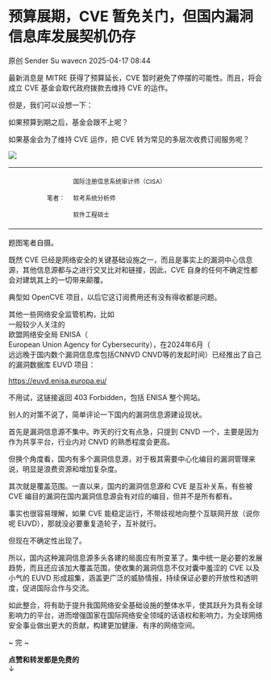 #  预算展期，CVE 暂免关门，但国内漏洞信息库发展契机仍存   
原创 Sender Su  wavecn   2025-04-17 08:44  
  
最新消息是 MITRE 获得了预算延长，CVE 暂时避免了停摆的可能性。而且，将会成立 CVE 基金会取代政府拨款去维持 CVE 的运作。  
  
但是，我们可以设想一下：  
  
如果预算到期之后，基金会跟不上呢？  
  
如果基金会为了维持 CVE 运作，把 CVE 转为常见的多层次收费订阅服务呢？  
  
![](https://mmbiz.qpic.cn/sz_mmbiz_jpg/HSHUiabvXVfOXgAhs41zNYMol3sJECEXsj03LtMLMfEx53RVnsPAPYZvXX719HBQAfeGZUxibMCPLiaXL1RjKv00Q/640?wx_fmt=jpeg&from=appmsg "")  
<table><tbody><tr style="outline: 0px;visibility: visible;"><td data-colwidth="124" width="124" valign="middle" align="right" style="outline: 0px;word-break: break-all;hyphens: auto;border-color: rgb(255, 255, 255);visibility: visible;"><span style="font-size: 12px;"><span leaf="">笔者：</span></span></td><td data-colwidth="453" width="453" valign="middle" align="left" style="outline: 0px;word-break: break-all;hyphens: auto;border-color: rgb(255, 255, 255);visibility: visible;"><p><span style="font-size: 12px;"><span leaf="">国际注册信息系统审计师（CISA）</span></span></p><p><span style="font-size: 12px;"><span leaf="">软考系统分析师</span></span></p><p><span style="font-size: 12px;"><span leaf="">软件工程硕士</span></span></p></td></tr></tbody></table>  
题图笔者自摄。  
  
既然 CVE 已经是网络安全的关键基础设施之一，而且是事实上的漏洞中心信息源，其他信息源都与之进行交叉比对和链接，因此，CVE 自身的任何不确定性都会对建筑其上的一切带来颠覆。  
  
典型如 OpenCVE 项目，以后它这订阅费用还有没有得收都是问题。  
  
其他一些网络安全监管机构，比如  
一般较少人关注的  
欧盟网络安全局 ENISA（   
European Union Agency for Cybersecurity），在2024年6月（  
远远晚于国内数个漏洞信息库包括CNNVD CNVD等的发起时间）已经推出了自己的漏洞数据库 EUVD 项目：  
  
https://euvd.enisa.europa.eu/  
  
不用试，这链接返回 403 Forbidden，包括 ENISA 整个网站。  
  
别人的对策不说了，简单评论一下国内的漏洞信息源建设现状。  
  
首先是漏洞信息源不集中。昨天的行文有点急，只提到 CNVD 一个，主要是因为作为共享平台，行业内对 CNVD 的熟悉程度会更高。  
  
但换个角度看，国内有多个漏洞信息源，对于极其需要中心化编目的漏洞管理来说，明显是浪费资源和增加复杂度。  
  
其次就是覆盖范围。一直以来，国内的漏洞信息源和 CVE 是互补关系，有些被 CVE 编目的漏洞在国内漏洞信息源会有对应的编目，但并不是所有都有。  
  
事实也很容易理解，如果 CVE 能稳定运行，不带歧视地向整个互联网开放（说你呢 EUVD），那就没必要重复造轮子，互补就行。  
  
但现在不确定性出现了。  
  
所以，国内这种漏洞信息源多头各建的局面应有所变革了。集中统一是必要的发展趋势，而且还应该加大覆盖范围，使收集的漏洞信息不仅对囊中羞涩的 CVE 以及小气的 EUVD 形成超集，涵盖更广泛的威胁情报，持续保证必要的开放性和透明度，促进国际合作与交流。  
  
如此整合，将有助于提升我国网络安全基础设施的整体水平，使其跃升为具有全球影响力的平台，进而增强国家在国际网络安全领域的话语权和影响力，为全球网络安全事业做出更大的贡献，构建更加健康、有序的网络空间。  
  
~ 完 ~  
  
  
**点赞和转发都是免费的**  
↓   
  
  
  
  
  
